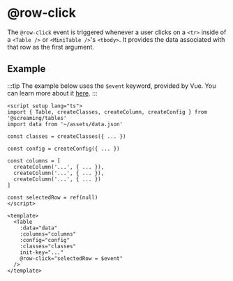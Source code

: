# @row-click

The `@row-click` event is triggered whenever a user clicks on a `<tr>` inside of a `<Table />` or `<MiniTable />`'s `<tbody>`. It provides the data associated with that row as the first argument.

## Example

:::tip
The example below uses the `$event` keyword, provided by Vue. You can learn more about it [here](https://vuejs.org/guide/essentials/event-handling.html#accessing-event-argument-in-inline-handlers).
:::

```vue{15,25}
<script setup lang="ts">
import { Table, createClasses, createColumn, createConfig } from '@screaming/tables'
import data from '~/assets/data.json'

const classes = createClasses({ ... })

const config = createConfig({ ... })

const columns = [
  createColumn('...', { ... }),
  createColumn('...', { ... }),
  createColumn('...', { ... })
]

const selectedRow = ref(null)
</script>

<template>
  <Table
    :data="data"
    :columns="columns"
    :config="config"
    :classes="classes"
    init-key="..."
    @row-click="selectedRow = $event"
  />
</template>
```

